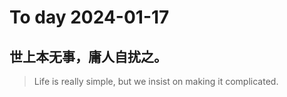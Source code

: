 
# To day 2024-01-17


## 世上本无事，庸人自扰之。
> Life is really simple, but we insist on making it complicated. 

    